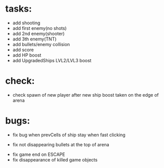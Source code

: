 # tasks:
- add shooting
- add first enemy(no shots)
- add 2nd enemy(shooter)
- add 3th enemy(TNT)
- add bullets/enemy collision
- add score
- add HP boost
- add UpgradedShips LVL2/LVL3 boost

# check:
- check spawn of new player after new ship boost taken on the edge of arena

# bugs:
- fix bug when prevCells of ship stay when fast clicking
+ fix not disappearing bullets at the top of arena 
- fix game end on ESCAPE
- fix disappearance of killed game objects